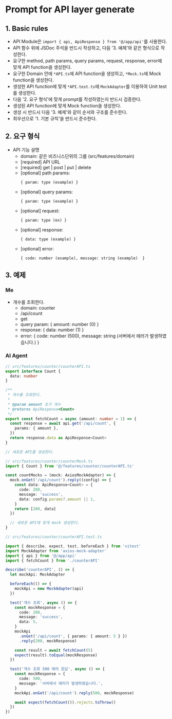 # Prompt for API layer generate

## 1. Basic rules

- API Module은 `import { api, ApiResponse } from '@/app/api'`를 사용한다.
- API 함수 위에 JSDoc 주석을 반드시 작성하고, 다음 '3. 예제'와 같은 형식으로 작성한다.
- 요구한 method, path params, query params, request, response, error에 맞게 API function을 생성한다.
- 요구한 Domain 안에 `*API.ts`에 API function을 생성하고, `*Mock.ts`에 Mock function을 생성한다.
- 생성한 API function에 맞게 `*API.test.ts`에 `MockAdapter`를 이용하여 Unit test를 생성한다.
- 다음 '2. 요구 형식'에 맞게 prompt를 작성하였는지 반드시 검증한다.
- 생성된 API function에 맞게 Mock function을 생성한다.
- 생성 시 반드시 다음 '3. 예제'와 같이 순서와 구조를 준수한다.
- 최우선으로 '1. 기본 규칙'을 반드시 준수한다.

## 2. 요구 형식

- API 기능 설명
  - domain: 같은 비즈니스단위의 그룹 (src/features/domain)
  - [required] API URL
  - [required] get | post | put | delete
  - [optional] path params:
    ```
    { param: type (example) }
    ```
  - [optional] query params:
    ```
    { param: type (example) }
    ```
  - [optional] request:
    ```
    { param: type (ex) }
    ```
  - [optional] response:
    ```
    { data: type (example) }
    ```
  - [optional] error:
    ```
    { code: number (example), message: string (example)  }
    ```

## 3. 예제

### Me

- 개수를 조회한다.
  - domain: counter
  - /api/count
  - get
  - query param:
    { amount: number (0) }
  - response:
    { data: number (1) }
  - error:
    { code: number (500), message: string (서버에서 에러가 발생하였습니다.) }

### AI Agent

```typescript
// src/features/counter/counterAPI.ts
export interface Count {
  data: number
}

/**
 * 개수를 조회한다.
 *
 * @param amount 초기 개수
 * @returns ApiResponse<Count>
 */
export const fetchCount = async (amount: number = 1) => {
  const response = await api.get('/api/count', {
    params: { amount },
  })
  return response.data as ApiResponse<Count>
}

// 새로운 API를 생성한다.
```

```typescript
// src/features/counter/counterMock.ts
import { Count } from '@/features/counter/counterAPI.ts'

const countMocks = (mock: AxiosMockAdapter) => {
  mock.onGet('/api/count').reply((config) => {
    const data: ApiResponse<Count> = {
      code: 200,
      message: 'success',
      data: config.params?.amount || 1,
    }
    return [200, data]
  })

  // 새로운 API에 맞게 mock 생성한다.
}
```

```typescript
// src/features/counter/counterAPI.test.ts

import { describe, expect, test, beforeEach } from 'vitest'
import MockAdapter from 'axios-mock-adapter'
import { api } from '@/app/api'
import { fetchCount } from './counterAPI'

describe('counterAPI', () => {
  let mockApi: MockAdapter

  beforeEach(() => {
    mockApi = new MockAdapter(api)
  })

  test('개수 조회', async () => {
    const mockResponse = {
      code: 200,
      message: 'success',
      data: 5,
    }
    mockApi
      .onGet('/api/count', { params: { amount: 5 } })
      .reply(200, mockResponse)

    const result = await fetchCount(5)
    expect(result).toEqual(mockResponse)
  })

  test('개수 조회 500 에러 응답', async () => {
    const mockResponse = {
      code: 500,
      message: '서버에서 에러가 발생하였습니다.',
    }
    mockApi.onGet('/api/count').reply(500, mockResponse)

    await expect(fetchCount()).rejects.toThrow()
  })
})
```
